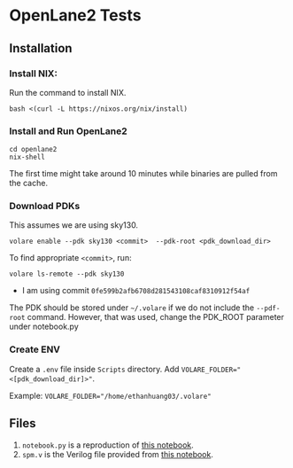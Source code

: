 # OpenLane2 Tests
## Installation
### Install NIX: 
Run the command to install NIX.
```
bash <(curl -L https://nixos.org/nix/install)
```
### Install and Run OpenLane2
```
cd openlane2
nix-shell
```
The first time might take around 10 minutes while binaries are pulled from the cache.
### Download PDKs
This assumes we are using sky130.
```
volare enable --pdk sky130 <commit>  --pdk-root <pdk_download_dir>
```
To find appropriate `<commit>`, run:
```
volare ls-remote --pdk sky130
```
- I am using commit `0fe599b2afb6708d281543108caf8310912f54af`

The PDK should be stored under `~/.volare` if we do not include the `--pdf-root` command. However, that was used, change the PDK_ROOT parameter under notebook.py
### Create ENV
Create a `.env` file inside `Scripts` directory. Add `VOLARE_FOLDER="<[pdk_download_dir]>"`. 

Example: `VOLARE_FOLDER="/home/ethanhuang03/.volare"`
## Files 
1. `notebook.py` is a reproduction of [this notebook](https://colab.research.google.com/github/efabless/openlane2/blob/main/notebook.ipynb).
2. `spm.v` is the Verilog file provided from [this notebook](https://colab.research.google.com/github/efabless/openlane2/blob/main/notebook.ipynb).
